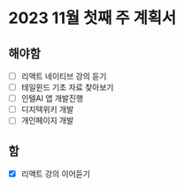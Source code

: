 # 2023 11월 첫째 주 계획서

## 해야함
- [ ] 리액트 네이티브 강의 듣기
- [ ] 테일윈드 기초 자료 찾아보기
- [ ] 인텔AI 앱 개발진행
- [ ] 디지텍위키 개발
- [ ] 개인페이지 개발

## 함
- [x] 리액트 강의 이어듣기
      
